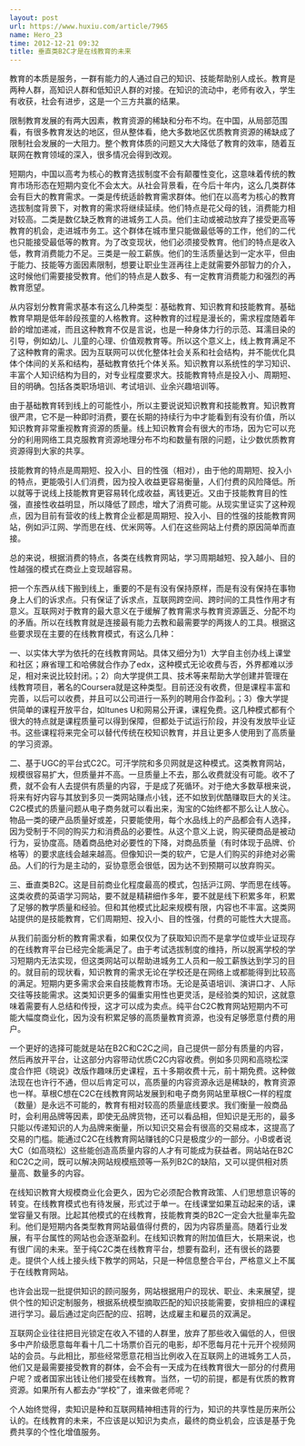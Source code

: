 ```yaml
---
layout: post
url: https://www.huxiu.com/article/7965
name: Hero_23
time: 2012-12-21 09:32
title: 垂直类B2C才是在线教育的未来
---
```

教育的本质是服务，一群有能力的人通过自己的知识、技能帮助别人成长。教育是两种人群，高知识人群和低知识人群的对接。在知识的流动中，老师有收入，学生有收获，社会有进步，这是一个三方共赢的结果。

限制教育发展的有两大因素，教育资源的稀缺和分布不均。在中国，从局部范围看，有很多教育发达的地区，但从整体看，绝大多数地区优质教育资源的稀缺成了限制社会发展的一大阻力。整个教育体质的问题又大大降低了教育的效率，随着互联网在教育领域的深入，很多情况会得到改观。

短期内，中国以高考为核心的教育选拔制度不会有颠覆性变化，这意味着传统的教育市场形态在短期内变化不会太大。从社会背景看，在今后十年内，这么几类群体会有巨大的教育需求。一类是传统适龄教育需求群体。他们在以高考为核心的教育选拔制度背景下，对教育的需求将继续延续。他们特点是花父母的钱，消费能力相对较高。二类是数亿缺乏教育的进城务工人员。他们主动或被动放弃了接受更高等教育的机会，走进城市务工。这个群体在城市里只能做最低等的工作，他们的二代也只能接受最低等的教育。为了改变现状，他们必须接受教育。他们的特点是收入低，教育消费能力不足。三类是一般工薪族。他们的生活质量达到一定水平，但由于能力、技能等方面因素限制，想要让职业生涯再往上走就需要外部智力的介入，这时候他们需要接受教育。他们的特点是人数多、有一定教育消费能力和强烈的再教育愿望。

从内容划分教育需求基本有这么几种类型：基础教育、知识教育和技能教育。基础教育早期是低年龄段孩童的人格教育。这种教育的过程是漫长的，需求程度随着年龄的增加递减，而且这种教育不仅是言说，也是一种身体力行的示范、耳濡目染的引导，例如幼儿、儿童的心理、价值观教育等。所以这个意义上，线上教育满足不了这种教育的需求。因为互联网可以优化整体社会关系和社会结构，并不能优化具体个体间的关系和结构，基础教育依托个体关系。知识教育以系统性的学习知识、丰富个人知识结构为目的，对专业程度要求大。技能教育特点是投入小、周期短、目的明确。包括各类职场培训、考试培训、业余兴趣培训等。

由于基础教育转到线上的可能性小，所以主要说说知识教育和技能教育。知识教育很严肃，它不是一种即时消费，要在长期的持续行为中才能看到有没有价值，所以知识教育非常重视教育资源的质量。线上知识教育会有很大的市场，因为它可以充分的利用网络工具克服教育资源地理分布不均和数量有限的问题，让少数优质教育资源得到大家的共享。

技能教育的特点是周期短、投入小、目的性强（相对），由于他的周期短、投入小的特点，更能吸引人们消费，因为投入收益更容易衡量，人们付费的风险降低。所以就等于说线上技能教育更容易转化成收益，离钱更近。又由于技能教育目的性强，直接性收益明显，所以降低了顾虑，增大了消费可能。从现实里证实了这种观点，因为目前有营收的线上教育企业都是周期短、投入小、目的性强的技能教育网站，例如沪江网、学而思在线、优米网等。人们在这些网站上付费的原因简单而直接。

总的来说，根据消费的特点，各类在线教育网站，学习周期越短、投入越小、目的性越强的模式在商业上变现越容易。

把一个东西从线下搬到线上，重要的不是有没有保持原样，而是有没有保持在事物身上人们的诉求点。只有保证了诉求点，互联网跨空间、跨时间的工具性作用才有意义。互联网对于教育的最大意义在于缓解了教育需求与教育资源匮乏、分配不均的矛盾。所以在线教育就是连接最有能力去教和最需要学的两拨人的工具。根据这些要求现在主要的在线教育模式，有这么几种：

一、以实体大学为依托的在线教育网站。具体又细分为1）大学自主创办线上课堂和社区；麻省理工和哈佛就合作办了edx，这种模式无论收费与否，外界都难以涉足，相对来说比较封闭。；2）向大学提供工具、技术等来帮助大学创建并管理在线教育项目，著名的Coursera就是这种类型。目前还没有收费，但是课程丰富和完善，以后可以收费，并且可以公司进行一系列的聘用合作盈利。；3）像大学提供简单的课程开放平台，如Itunes U和网易公开课，课程免费。这几种模式都有个很大的特点就是课程质量可以得到保障，但都处于试运行阶段，并没有发放毕业证书。这些课程将来完全可以替代传统在校知识教育，并且让更多人使用到了高质量的学习资源。

二、基于UGC的平台式C2C。可汗学院和多贝网就是这种模式。这类教育网站，规模很容易扩大，但质量并不高。一旦质量上不去，那么收费就没有可能。收不了费，就不会有人去提供有质量的内容，于是成了死循环。对于绝大多数草根来说，将来有好内容与其放到多贝一类网站赚点小钱，还不如放到优酷赚取巨大的关注。C2C模式的质量问题从电子商务就可以看出来，淘宝的C始终都不那么让人放心。物品一类的硬产品质量好或差，只要能使用，每个水品线上的产品都会有人选择，因为受制于不同的购买力和消费品的必要性。从这个意义上说，购买硬商品是被动行为，妥协度高。随着商品绝对必要性的下降，对商品质量（有时体现于品牌、价格等）的要求底线会越来越高。但像知识一类的软产，它是人们购买的非绝对必需品。人们的行为是主动的，妥协意愿会很低，因为达不到预期可以放弃购买。

三、垂直类B2C。这是目前商业化程度最高的模式，包括沪江网、学而思在线等。这类收费的英语学习网站，要不就是精耕细作多年，要不就是线下积累多年，积累了足够的教学质量和经验。但和其他模式比起来规模有限，内容也不丰富。这类网站提供的是技能教育，它们周期短、投入小、目的性强，付费的可能性大大提高。

从我们前面分析的教育需求看，如果仅仅为了获取知识而不是拿学位或毕业证现存的在线教育平台已经完全能满足了。由于考试选拔制度的维持，所以脱离学校的学习短期内无法实现，但这类网站可以帮助进城务工人员和一般工薪族达到学习的目的。就目前的现状看，知识教育的需求无论在学校还是在网络上或都能得到比较高的满足。短期内更多需求会来自技能教育市场。无论是英语培训、演讲口才、人际交往等技能需求。这类知识更多的偏重实用性也更灵活，是经验类的知识，这就意味着需要有人总结和传授，这才可以成为卖点。纯平台C2C教育网站短期内不可能大幅度商业化，因为没有积累足够的高质量教育资源，也没有足够愿意付费的用户。

一个更好的选择可能就是站在B2C和C2C之间，自己提供一部分有质量的内容，然后再放开平台，让这部分内容带动优质C2C内容收费。例如多贝网和高晓松深度合作把《晓说》改版作趣味历史课程，五十多期收费十元，前十期免费。这种做法现在也许行不通，但以后肯定可以，高质量的内容资源永远是稀缺的，教育资源也一样。草根C想在C2C在线教育网站发展到和电子商务网站里草根C一样的程度（数量）是永远不可能的，教育有相对较高的质量底线要求。我们衡量一般商品时，会利用品牌等因素，即使无品牌货物，还可以看品相，但知识是无形的，最多只能以传递知识的人为品牌来衡量，所以知识交易会有很高的交易成本，这提高了交易的门槛。能通过C2C在线教育网站赚钱的C只是极度少的一部分。小B或者说大C（如高晓松）这些能创造高质量内容的人才有可能成为获益者。网站站在B2C和C2C之间，既可以解决网站规模瓶颈等一系列B2C的缺陷，又可以提供相对质量高、数量多的内容。

在线知识教育大规模商业化会更久，因为它必须配合教育政策、人们思想意识等的转变。在线教育模式也有待发展，形式过于单一。在线课堂如果互动起来的话，课堂容量又有限。比起其他模式的在线教育，技能教育类的B2C一定会大批量率先盈利。他们是短期内各类型教育网站最值得付费的，因为内容质量高。随着行业发展，有平台属性的网站也会逐渐盈利。在线知识教育的附加值巨大，长期来说，也有很广阔的未来。至于纯C2C类在线教育平台，想要有盈利，还有很长的路要走。提供个人线上接头线下教学的网站，只是一种信息整合平台，严格意义上不属于在线教育网站。

也许会出现一批提供知识的顾问服务，网站根据用户的现状、职业、未来展望，提供个性的知识定制服务，根据系统模型摘取匹配的知识技能需要，安排相应的课程进行学习。最后通过定向匹配的应、招聘，达成雇主和雇员的双满足。

互联网企业往往把目光锁定在收入不错的人群里，放弃了那些收入偏低的人，但很多中产阶级愿意每年看十几二十场票价百元的电影，却不愿每月花十元开个视频网站的会员。与此相比，那些经常愿意花相当比例收入在互联网上的进城务工人员，他们又是最需要接受教育的群体，会不会有一天成为在线教育很大一部分的付费用户呢？或者国家出钱让他们接受在线教育。当然，一切的前提，都是有优质的教育资源。如果所有人都去办“学校”了，谁来做老师呢？

个人始终觉得，卖知识是种和互联网精神相违背的行为，知识的共享性是历来所公认的。在线教育的未来，不应该是以知识为卖点，最终的商业机会，应该是基于免费共享的个性化增值服务。

